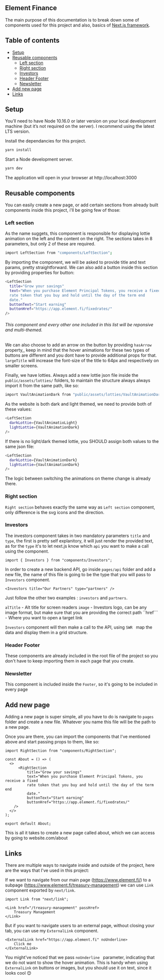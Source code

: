 ## Element Finance

The main purpose of this documentation is to break down some of components used for this project and also, basics of [Next.js framework](https://nextjs.org/docs/getting-started).

## Table of contents

- [Setup](#setup)
- [Reusable components](#reusable-components)
  - [Left section](#left-section)
  - [Right section](#right-section)
  - [Investors](#investors)
  - [Header Footer](#header-footer)
  - [Newsletter](#newsletter)
- [Add new page](#add-new-page)
- [Links](#Links)

## Setup

You’ll need to have Node 10.16.0 or later version on your local development machine (but it’s not required on the server). I recommend using the latest LTS version.

Install the dependancies for this project.

```sh
yarn install
```

Start a Node development server.

```sh
yarn dev
```

The application will open in your browser at http://localhost:3000

## Reusable components

You can easily create a new page, or add certain sections from already built components inside this project, i'll be going few of those:

### Left section

As the name suggets, this component is responsible for displaying lottie animation on the left and the content on the right. The sections takes in 8 parameters, but only 2 of these are required.

```sh
import LeftSection from "components/LeftSection";
```

By importing the component, we will be asked to provide title and text params, pretty straightforward. We can also add a button inside this section by providing properties for button:

```sh
<LeftSection
  title="Grow your savings"
  text="When you purchase Element Principal Tokens, you receive a fixed
  rate token that you buy and hold until the day of the term end
  date."
  buttonText="Start earning"
  buttonHref="https://app.element.fi/fixedrates/"
/>
```

###### This component and every other one included in this list will be reponsive and multi-themed.

We can also choose to add an arrow on the button by providing `hasArrow` property,, keep in mind that the hover animations for these two types of buttons are different and you dont have to provide additional props for that. `largeTitle` will increase the font-size of the title to 64px and respectively on smaller screens.

Finally, we have lotties. Always add a new lottie json file inside the ` public/assets/lotties/` folders, to maintain the structure always always import it from the same path, like so:

```sh
import VaultAnimationDark from "public/assets/lotties/VaultAnimationDark.json";
```

As the website is both dark and light themed, we need to provide both of these values:

```sh
<LeftSection
  darkLottie={VaultAnimatioLight}
  lightLottie={VaultAnimationDark}
/>
```

If there is no light/dark themed lottie, you SHOULD assign both values to the same json file:

```sh
<LeftSection
  darkLottie={VaultAnimationDark}
  lightLottie={VaultAnimationDark}
/>
```

The logic between switching the animations on theme change is already there.

### Right section

`Right section` behaves exactly the same way as `Left section` component, only difference is the svg icons and the direction.

### Investors

The investors component takes in two mandatory parameters `title` and `type`, the first is pretty self explanitory, it will just render the provided text, as for the `type` it's to let next.js know which `api` you want to make a call using the component.

```
import { Investors } from "components/Investors";
```

In order to create a new backend API, go inside `pages/api` folder and add a new file, the name of this file is going to be the type that you will pass to `Investors` component.

```
<Investors title="Our Partners" type="partners" />
```

Just follow the other two examples : `investors` and `partners`.

`alTitle` - Alt title for screen readers
`image` - Investors logo, can be any image format, but make sure that you are providing the correct path
``href``` - Where you want to open a target link

`Investors` component will then make a call to the API, using `SWR ` map the data and display them in a grid structure.

### Header Footer

These components are already included in the root file of the project so you don't have to keep importing them in each page that you create.

### Newsletter

This component is included inside the `Footer`, so it's going to be included in every page

## Add new page

Adding a new page is super simple, all you have to do is navigate to `pages` folder and create a new file. Whatever you name this file will be the path to a new page.

Once you are there, you can import the components that I've mentioned above and start passing props to them, like so:

```
import RightSection from "components/RightSection";

const About = () => (
  <>
      <RightSection
          title="Grow your savings"
          text="When you purchase Element Principal Tokens, you receive a fixed
          rate token that you buy and hold until the day of the term end
          date."
          buttonText="Start earning"
          buttonHref="https://app.element.fi/fixedrates/"
    />
  </>
);

export default About;
```

This is all it takes to create a new page called about, which we can access by going to website.com/about

## Links

There are multiple ways to navigate inside and outside of the project, here are the ways that I've used in this project:

If we want to navigate from our main page (https://www.element.fi/) to a subpage (https://www.element.fi/treasury-management) we can use `Link` component exported by `next/link`.

```
import Link from "next/link";

<Link href="/treasury-management" passHref>
    Treasury Management
</Link>
```

But if you want to navigate users to an external page, without closing your tab, you can use my `ExternalLink` component.

```
<ExternalLink href="https://app.element.fi" noUnderline>
    Click me
</ExternalLink>
```

You might've noticed that we pass `noUnderline ` parameter, indicating that we do not want to show the hover animation. This is handy when using `ExternalLink` on buttons or images, but you should use it on text, since it looks cool 😊
